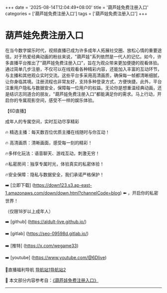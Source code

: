 +++
date = '2025-08-14T12:04:49+08:00'
title = '葫芦娃免费注册入口'
categories = ['葫芦娃免费注册入口']
tags = ['葫芦娃免费注册入口']
+++

# 葫芦娃免费注册入口

在当今数字娱乐时代，视频直播已成为许多成年人拓展社交圈、放松心情的重要途径。对于热爱经典动画的粉丝来说，"葫芦娃"系列依然是一代人的记忆。如今，许多直播平台推出了"葫芦娃免费注册入口"，旨在为观众带来更加便捷的观看体验。通过简单几步注册，不仅可以在线观看各种精彩内容，还能加入丰富的互动环节，与主播和其他观众实时交流。这些平台多采用高清画质，确保每一帧都清晰细腻，让你身临其境。注册流程也非常友好，支持多种登录方式，方便快捷。此外，平台注重用户隐私与数据安全，保障每一位用户的权益。无论你是想重温经典动画，还是结识志同道合的朋友，"葫芦娃免费注册入口"都能满足你的需求。马上行动，开启你的专属观影空间，感受不一样的娱乐体验。

【6D直播】

 成年人的专属空间，实时互动尽享精彩

🔥 精选主播：每天数百位优质主播在线随时与你互动！

🔥 高清画质：清晰画面，感受每一刻的精彩！

🔥多样化玩法：语音聊天、游戏互动，刺激无穷！

🔥私密房间：独享专属时光，体验真实的私密体验！

🔥安全保障：隐私与数据安全，我们承诺严格保护！

➡️ [立即下载] (https://down123.s3.ap-east-1.amazonaws.com/down/down.html?channelCode=blog) ⬅️ ，开启你的私密世界！

（仅限18岁以上成年人）

➡️ [github] (https://aldult-live.github.io/)

➡️ [gitlab] (https://seo-09598d.gitlab.io/)

➡️ [推特] (https://x.com/wegame33)

➡️ [youtube] (https://www.youtube.com/@6Dlive)

🔞直播福利导航   [导航站1](https://webstack-86085a.gitlab.io/)[导航站2](https://onlygit123-2.github.io/)


📘 本文部分内容参考自：[《葫芦娃免费注册入口》](https://webstack-hugo-8.pages.dev/)

---

